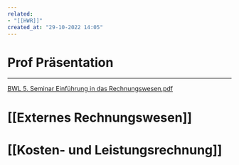 ```yaml
---
related:
- "[[HWR]]"
created_at: "29-10-2022 14:05"
---
```



# Prof Präsentation
---
[BWL 5. Seminar Einführung in das Rechnungswesen.pdf](BWL_5._Seminar_Einfhrung_in_das_Rechnungswesen.pdf)

# [[Externes Rechnungswesen]]

# [[Kosten- und Leistungsrechnung]]